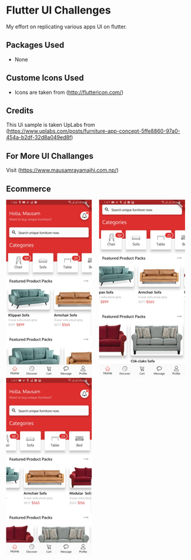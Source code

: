 # Flutter UI Challenges
My effort on replicating various apps UI on flutter.


## Packages Used
- None

## Custome Icons Used
- Icons are taken from (http://fluttericon.com/)

## Credits
This Ui sample is taken UpLabs from (https://www.uplabs.com/posts/furniture-app-concept-5ffe8860-97a0-454a-b2df-32d8a049ed8f)

## For More UI Challanges 
Visit (https://www.mausamrayamajhi.com.np/)

## Ecommerce
 <img height="480px" src="screenshots/one.jpg">  &nbsp; &nbsp; <img height="480px" src="screenshots/two.jpg">  &nbsp; &nbsp; <img height="480px" src="screenshots/three.jpg">